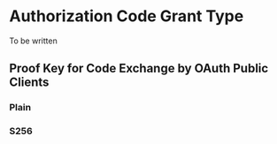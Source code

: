 # Authorization Code Grant Type

To be written

## Proof Key for Code Exchange by OAuth Public Clients

### Plain

### S256
